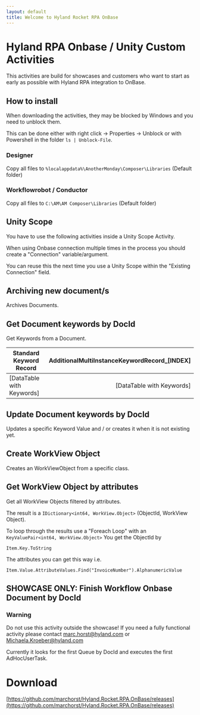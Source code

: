 ```yaml
---
layout: default
title: Welcome to Hyland Rocket RPA OnBase
---
```

# Hyland RPA Onbase / Unity **Custom Activities**
This activities are build for showcases and customers who want to start as early as possible with Hyland RPA integration to OnBase.

## How to install
When downloading the activities, they may be blocked by Windows and you need to unblock them.

This can be done either with right click -> Properties -> Unblock or with Powershell in the folder `ls | Unblock-File`.

### Designer
Copy all files to `%localappdata%\AnotherMonday\Composer\Libraries` (Default folder)

### Workflowrobot / Conductor
Copy all files to `C:\AM\AM Composer\Libraries` (Default folder)

## Unity Scope
You have to use the following activities inside a Unity Scope Activity.

When using Onbase connection multiple times in the process you should create a "Connection" variable/argument.

You can reuse this the next time you use a Unity Scope within the "Existing Connection" field.

## Archiving new document/s
Archives Documents.

## Get Document keywords by DocId
Get Keywords from a Document.

| Standard Keyword Record		|	AdditionalMultiInstanceKeywordRecord_[INDEX] |
| ------------- | -----:|
| [DataTable with Keywords]	|	[DataTable with Keywords] |

## Update Document keywords by DocId
Updates a specific Keyword Value and / or creates it when it is not existing yet.

## Create WorkView Object
Creates an WorkViewObject from a specific class.

## Get WorkView Object by attributes
Get all WorkView Objects filtered by attributes.

The result is a `IDictionary<int64, WorkView.Object>` (ObjectId, WorkView Object).

To loop through the results use a "Foreach Loop" with an `KeyValuePair<int64, WorkView.Object>`
You get the ObjectId by

`Item.Key.ToString`

The attributes you can get this way i.e. 

`Item.Value.AttributeValues.Find("InvoiceNumber").AlphanumericValue`


## SHOWCASE ONLY: Finish Workflow Onbase Document by DocId 
### Warning
Do not use this activity outside the showcase! If you need a fully functional activity please contact marc.horst@hyland.com or Michaela.Kroeber@hyland.com

Currently it looks for the first Queue by DocId and executes the first AdHocUserTask.

# Download
[https://github.com/marchorst/Hyland.Rocket.RPA.OnBase/releases](https://github.com/marchorst/Hyland.Rocket.RPA.OnBase/releases)